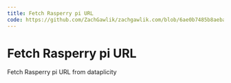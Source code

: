 ```yaml
---
title: Fetch Rasperry pi URL
code: https://github.com/ZachGawlik/zachgawlik.com/blob/6ae0b7485b8aeba9f440b752d35ca4207153dca1/lambdas/get-pi-url.js
---
```


# Fetch Rasperry pi URL

Fetch Rasperry pi URL from dataplicity
